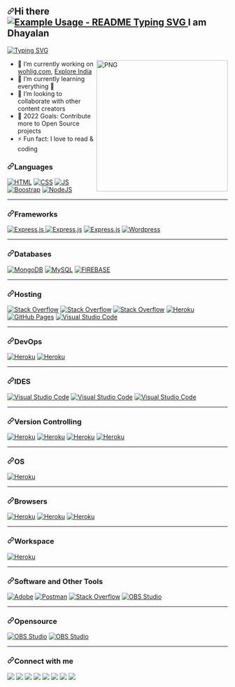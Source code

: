 <article class="markdown-body entry-content container-lg" itemprop="text"><h2 dir="auto"><a id="user-content-hi-there--i-am-dinush-chathurya" class="anchor" aria-hidden="true" href="#hi-there--i-am-dinush-chathurya"><svg class="octicon octicon-link" viewBox="0 0 16 16" version="1.1" width="16" height="16" aria-hidden="true"><path fill-rule="evenodd" d="M7.775 3.275a.75.75 0 001.06 1.06l1.25-1.25a2 2 0 112.83 2.83l-2.5 2.5a2 2 0 01-2.83 0 .75.75 0 00-1.06 1.06 3.5 3.5 0 004.95 0l2.5-2.5a3.5 3.5 0 00-4.95-4.95l-1.25 1.25zm-4.69 9.64a2 2 0 010-2.83l2.5-2.5a2 2 0 012.83 0 .75.75 0 001.06-1.06 3.5 3.5 0 00-4.95 0l-2.5 2.5a3.5 3.5 0 004.95 4.95l1.25-1.25a.75.75 0 00-1.06-1.06l-1.25 1.25a2 2 0 01-2.83 0z"></path></svg></a>Hi there <a target="_blank" rel="noopener noreferrer" href="https://camo.githubusercontent.com/e8e7b06ecf583bc040eb60e44eb5b8e0ecc5421320a92929ce21522dbc34c891/68747470733a2f2f6d656469612e67697068792e636f6d2f6d656469612f6876524a434c467a6361737252346961377a2f67697068792e676966">
  <img src="https://readme-typing-svg.demolab.com/?lines=Type+messages+everywhere!;Add+a+bio+to+your+profile!;Add+a+description+to+your+repo!;Make+your+readme+stand+out!&font=Fira%20Code&center=true&width=380&height=50&duration=4000&pause=1000" alt="Example Usage - README Typing SVG">
<!-- <img src="https://camo.githubusercontent.com/e8e7b06ecf583bc040eb60e44eb5b8e0ecc5421320a92929ce21522dbc34c891/68747470733a2f2f6d656469612e67697068792e636f6d2f6d656469612f6876524a434c467a6361737252346961377a2f67697068792e676966" width="25px" data-canonical-src="https://media.giphy.com/media/hvRJCLFzcasrR4ia7z/giphy.gif" style="max-width: 100%;"> -->
</a> I am Dhayalan</h2>
<p dir="auto"><a href="https://git.io/typing-svg" rel="nofollow"><img src="https://camo.githubusercontent.com/5d5148f3614d892b5fde1c5169d77ce3512ca6aae0980479b698cb481ad9d3ed/68747470733a2f2f726561646d652d747970696e672d7376672e6865726f6b756170702e636f6d2f3f6c696e65733d46756c6c2d537461636b2b456e67696e6565723b4157532b436f6d6d756e6974792b4275696c6465723b4f70656e2d536f757263652b456e74687573696173743b4172746973616e2b4c6f7665723b536f6369616c2b4d656469612b496e666c75656e6365723b426c6f676765723b596f7554756265723b616e642b46696c6d2b4d616b6572213b" alt="Typing SVG" data-canonical-src="https://readme-typing-svg.herokuapp.com/?lines=Full-Stack+Engineer;AWS+Community+Builder;Open-Source+Enthusiast;Artisan+Lover;Social+Media+Influencer;Blogger;YouTuber;and+Film+Maker!;" style="max-width: 100%;"></a></p>
<p><a target="_blank" rel="noopener noreferrer" href="https://github.com/dinushchathurya/dinushchathurya/blob/master/cat.png"><img align="right" alt="PNG" src="https://creazilla-store.fra1.digitaloceanspaces.com/emojis/51686/child-emoji-clipart-sm.png" width="300" height="300" style="max-width: 100%;"></a></p>
<!-- https://stickercommunity.com/uploads/icon/1594210984_icon.png -->
<!--   https://cdn.pixabay.com/photo/2020/10/19/13/42/boy-5667870_1280.png -->
<!--   https://e6.pngbyte.com/pngpicture/246562/png-Cartoon-Tigers-Png-Transparent-Png-Download-baby-tiger-tigre-life-autocollant-baby-tiger_thumbnail.png -->
<ul dir="auto">
<li><g-emoji class="g-emoji" alias="telescope" fallback-src="https://github.githubassets.com/images/icons/emoji/unicode/1f52d.png">🔭</g-emoji> I’m currently working on  <a href="http://wohlig.com/" rel="nofollow">wohlig.com</a>, <a href="https://www.youtube.com/channel/UCiPpjfWaWpSibmc8Y_JgSPQ" rel="nofollow">Explore India</a></li>
<li><g-emoji class="g-emoji" alias="seedling" fallback-src="https://github.githubassets.com/images/icons/emoji/unicode/1f331.png">🌱</g-emoji> I’m currently learning everything <g-emoji class="g-emoji" alias="rofl" fallback-src="https://github.githubassets.com/images/icons/emoji/unicode/1f923.png">🤣</g-emoji></li>
<li><g-emoji class="g-emoji" alias="dancers" fallback-src="https://github.githubassets.com/images/icons/emoji/unicode/1f46f.png">👯</g-emoji> I’m looking to collaborate with other content creators</li>
<li><g-emoji class="g-emoji" alias="goal_net" fallback-src="https://github.githubassets.com/images/icons/emoji/unicode/1f945.png">🥅</g-emoji> 2022 Goals: Contribute more to Open Source projects</li>
<li><g-emoji class="g-emoji" alias="zap" fallback-src="https://github.githubassets.com/images/icons/emoji/unicode/26a1.png">⚡</g-emoji> Fun fact: I love to read &amp; coding</li>
</ul>
<h3 dir="auto"><a id="user-content-languages" class="anchor" aria-hidden="true" href="#languages"><svg class="octicon octicon-link" viewBox="0 0 16 16" version="1.1" width="16" height="16" aria-hidden="true"><path fill-rule="evenodd" d="M7.775 3.275a.75.75 0 001.06 1.06l1.25-1.25a2 2 0 112.83 2.83l-2.5 2.5a2 2 0 01-2.83 0 .75.75 0 00-1.06 1.06 3.5 3.5 0 004.95 0l2.5-2.5a3.5 3.5 0 00-4.95-4.95l-1.25 1.25zm-4.69 9.64a2 2 0 010-2.83l2.5-2.5a2 2 0 012.83 0 .75.75 0 001.06-1.06 3.5 3.5 0 00-4.95 0l-2.5 2.5a3.5 3.5 0 004.95 4.95l1.25-1.25a.75.75 0 00-1.06-1.06l-1.25 1.25a2 2 0 01-2.83 0z"></path></svg></a>Languages</h3>
<p dir="auto"><a href="#"><img alt="HTML" src="https://camo.githubusercontent.com/7cddeb568312f0ebc19929baf072724a8537f28da2dd29278c8bfa6867ab3e3f/68747470733a2f2f696d672e736869656c64732e696f2f62616467652f48544d4c2532302d2532334533344632362e7376673f6c6f676f3d68746d6c35266c6f676f436f6c6f723d7768697465" data-canonical-src="https://img.shields.io/badge/HTML%20-%23E34F26.svg?logo=html5&amp;logoColor=white" style="max-width: 100%;"></a>
<a href="#"><img alt="CSS" src="https://camo.githubusercontent.com/c8733604360c25e4cf34c8415bf9093104206dccd164b2a1cd7d1e2711d4d4f8/68747470733a2f2f696d672e736869656c64732e696f2f62616467652f4353532532302d2532333135373242362e7376673f6c6f676f3d63737333266c6f676f436f6c6f723d7768697465" data-canonical-src="https://img.shields.io/badge/CSS%20-%231572B6.svg?logo=css3&amp;logoColor=white" style="max-width: 100%;"></a>
<a href="#"><img alt="JS" src="https://camo.githubusercontent.com/7a48ad3028bc23b33e755e555609a4ccdd3ba1ef6fb92aa2214eea10e3b7e184/68747470733a2f2f696d672e736869656c64732e696f2f62616467652f4a6176615363726970742532302d2532334637444631452e7376673f6c6f676f3d6a617661736372697074266c6f676f436f6c6f723d626c61636b" data-canonical-src="https://img.shields.io/badge/JavaScript%20-%23F7DF1E.svg?logo=javascript&amp;logoColor=black" style="max-width: 100%;"></a>
<a href="#"><img alt="Boostrap" src="https://camo.githubusercontent.com/b68dc0af77c193b22b0d54d3ca43fe4cba63bbf84d1030963a9d3a8cbd0e477a/68747470733a2f2f696d672e736869656c64732e696f2f62616467652f2d426f6f7473747261702d3536334437433f266c6f676f3d626f6f747374726170" data-canonical-src="https://img.shields.io/badge/-Bootstrap-563D7C?&amp;logo=bootstrap" style="max-width: 100%;"></a>
<a href="#"><img alt="NodeJS" src="https://camo.githubusercontent.com/dca30f830fde29e22db0edab30fb7c5a36fb374d489e1763b60ebda154687fba/68747470733a2f2f696d672e736869656c64732e696f2f62616467652f4e6f64652e6a732532302d2532333433383533442e7376673f6c6f676f3d6e6f64652d646f742d6a73266c6f676f436f6c6f723d7768697465" data-canonical-src="https://img.shields.io/badge/Node.js%20-%2343853D.svg?logo=node-dot-js&amp;logoColor=white" style="max-width: 100%;"></a>
</p>


<hr>
<h3 dir="auto"><a id="user-content-frameworks" class="anchor" aria-hidden="true" href="#frameworks"><svg class="octicon octicon-link" viewBox="0 0 16 16" version="1.1" width="16" height="16" aria-hidden="true"><path fill-rule="evenodd" d="M7.775 3.275a.75.75 0 001.06 1.06l1.25-1.25a2 2 0 112.83 2.83l-2.5 2.5a2 2 0 01-2.83 0 .75.75 0 00-1.06 1.06 3.5 3.5 0 004.95 0l2.5-2.5a3.5 3.5 0 00-4.95-4.95l-1.25 1.25zm-4.69 9.64a2 2 0 010-2.83l2.5-2.5a2 2 0 012.83 0 .75.75 0 001.06-1.06 3.5 3.5 0 00-4.95 0l-2.5 2.5a3.5 3.5 0 004.95 4.95l1.25-1.25a.75.75 0 00-1.06-1.06l-1.25 1.25a2 2 0 01-2.83 0z"></path></svg></a>Frameworks</h3>
<p dir="auto">
<!--   <a href="#"><img alt="Express.js" src="https://camo.githubusercontent.com/20b4652eedb05e81ad5e971f2f4645a2799c105ad18a1fbcacd8bb6874bb1aae/68747470733a2f2f696d672e736869656c64732e696f2f62616467652f4c61726176656c2d626c61636b3f266c6f676f3d6c61726176656c266c6f676f436f6c6f72" data-canonical-src="https://img.shields.io/badge/Laravel-black?&amp;logo=laravel&amp;logoColor" style="max-width: 100%;"></a>
<a href="#"><img alt="Wordpress" src="https://camo.githubusercontent.com/2bbe7f6f12002239b010fd48414b6cfb8e886cab0e7b114fb4b9f5f7f7ccc3dd/68747470733a2f2f696d672e736869656c64732e696f2f62616467652f496f6e69632d3338383046463f266c6f676f3d696f6e6963266c6f676f436f6c6f723d7768697465" data-canonical-src="https://img.shields.io/badge/Ionic-3880FF?&amp;logo=ionic&amp;logoColor=white" style="max-width: 100%;"></a> -->
<a href="#"><img alt="Express.js" src="https://camo.githubusercontent.com/fa04421aa05d0cacf8ef7b13eed740e12354f3adbfe2316938c08c3956d49813/68747470733a2f2f696d672e736869656c64732e696f2f62616467652f457870726573732e6a732532302d2532333430346435392e7376673f6c6f676f3d65787072657373266c6f676f436f6c6f723d7768697465" data-canonical-src="https://img.shields.io/badge/Express.js%20-%23404d59.svg?logo=express&amp;logoColor=white" style="max-width: 100%;"> </a>
<a href="#"><img alt="Express.js" src="https://camo.githubusercontent.com/d6a84c274a5596e2bae9a20d90026f8d06dfd7f55d9074ce93f458b7a62d7664/68747470733a2f2f696d672e736869656c64732e696f2f62616467652f5461696c77696e645f4353532d3338423241433f266c6f676f3d7461696c77696e642d637373266c6f676f436f6c6f723d7768697465" data-canonical-src="https://img.shields.io/badge/Tailwind_CSS-38B2AC?&amp;logo=tailwind-css&amp;logoColor=white" style="max-width: 100%;"></a>
<a href="#"><img alt="Express.js" src="https://camo.githubusercontent.com/ee14e3323aa29f6f0d03f15cfbac2e9f4e79d9e3db40c9face4e4088ca3e1643/68747470733a2f2f696d672e736869656c64732e696f2f62616467652f6a51756572792d3037363941443f266c6f676f3d6a7175657279266c6f676f436f6c6f723d7768697465" data-canonical-src="https://img.shields.io/badge/jQuery-0769AD?&amp;logo=jquery&amp;logoColor=white" style="max-width: 100%;"></a>
<a href="#"><img alt="Wordpress" src="https://camo.githubusercontent.com/6e58db1589ea4b78a7a30bbbdafe89a19de20d17811d4a26321348dd9c7589d3/68747470733a2f2f696d672e736869656c64732e696f2f62616467652f576f726470726573732d3231373539423f6c6f676f3d776f72647072657373266c6f676f436f6c6f723d7768697465" data-canonical-src="https://img.shields.io/badge/Wordpress-21759B?logo=wordpress&amp;logoColor=white" style="max-width: 100%;"></a></p>



<hr>
<h3 dir="auto"><a id="user-content-databases" class="anchor" aria-hidden="true" href="#databases"><svg class="octicon octicon-link" viewBox="0 0 16 16" version="1.1" width="16" height="16" aria-hidden="true"><path fill-rule="evenodd" d="M7.775 3.275a.75.75 0 001.06 1.06l1.25-1.25a2 2 0 112.83 2.83l-2.5 2.5a2 2 0 01-2.83 0 .75.75 0 00-1.06 1.06 3.5 3.5 0 004.95 0l2.5-2.5a3.5 3.5 0 00-4.95-4.95l-1.25 1.25zm-4.69 9.64a2 2 0 010-2.83l2.5-2.5a2 2 0 012.83 0 .75.75 0 001.06-1.06 3.5 3.5 0 00-4.95 0l-2.5 2.5a3.5 3.5 0 004.95 4.95l1.25-1.25a.75.75 0 00-1.06-1.06l-1.25 1.25a2 2 0 01-2.83 0z"></path></svg></a>Databases</h3>
<p dir="auto"><a href="#"><img alt="MongoDB" src="https://camo.githubusercontent.com/3ad8a449204547927e6e034163a3b7905094a3a9513072b529b77afff02928f8/68747470733a2f2f696d672e736869656c64732e696f2f62616467652f4d6f6e676f44422d2532333465613934622e7376673f6c6f676f3d6d6f6e676f6462266c6f676f436f6c6f723d7768697465" data-canonical-src="https://img.shields.io/badge/MongoDB-%234ea94b.svg?logo=mongodb&amp;logoColor=white" style="max-width: 100%;"></a>
<a href="#"><img alt="MySQL" src="https://camo.githubusercontent.com/e863bc79abf7a53150665ce9eb1a93f4fb6183af46bc3fb345ee5562736eb23c/68747470733a2f2f696d672e736869656c64732e696f2f62616467652f4d7953514c2d2532333030662e7376673f6c6f676f3d6d7973716c266c6f676f436f6c6f723d7768697465" data-canonical-src="https://img.shields.io/badge/MySQL-%2300f.svg?logo=mysql&amp;logoColor=white" style="max-width: 100%;"></a>
<a href="#"><img alt="FIREBASE" src="https://camo.githubusercontent.com/3f72c2674b120714b9629350a0762762c79e1961618cbc423b92379f66315949/68747470733a2f2f696d672e736869656c64732e696f2f62616467652f46697265626173652d3030374143433f266c6f676f3d6669726562617365" data-canonical-src="https://img.shields.io/badge/Firebase-007ACC?&amp;logo=firebase" style="max-width: 100%;"></a></p>
<hr>
<h3 dir="auto"><a id="user-content-hosting" class="anchor" aria-hidden="true" href="#hosting"><svg class="octicon octicon-link" viewBox="0 0 16 16" version="1.1" width="16" height="16" aria-hidden="true"><path fill-rule="evenodd" d="M7.775 3.275a.75.75 0 001.06 1.06l1.25-1.25a2 2 0 112.83 2.83l-2.5 2.5a2 2 0 01-2.83 0 .75.75 0 00-1.06 1.06 3.5 3.5 0 004.95 0l2.5-2.5a3.5 3.5 0 00-4.95-4.95l-1.25 1.25zm-4.69 9.64a2 2 0 010-2.83l2.5-2.5a2 2 0 012.83 0 .75.75 0 001.06-1.06 3.5 3.5 0 00-4.95 0l-2.5 2.5a3.5 3.5 0 004.95 4.95l1.25-1.25a.75.75 0 00-1.06-1.06l-1.25 1.25a2 2 0 01-2.83 0z"></path></svg></a>Hosting</h3>
<p dir="auto"><a href="#"><img alt="Stack Overflow" src="https://camo.githubusercontent.com/3e35e3498a7f3a720f0ecffab48811dcb2d404a91915d9d1d46b805e78dfc4ea/68747470733a2f2f696d672e736869656c64732e696f2f62616467652f416d617a6f6e5f4157532d3233324633453f266c6f676f3d616d617a6f6e2d617773266c6f676f436f6c6f723d7768697465" data-canonical-src="https://img.shields.io/badge/Amazon_AWS-232F3E?&amp;logo=amazon-aws&amp;logoColor=white" style="max-width: 100%;"></a>
<a href="#"><img alt="Stack Overflow" src="https://camo.githubusercontent.com/8717d229a9198550ad50b16e2348edb2b7dfefa3748a9632978d631f01c28b84/68747470733a2f2f696d672e736869656c64732e696f2f62616467652f4469676974616c5f4f6365616e2d3030383046463f266c6f676f3d4469676974616c4f6365616e266c6f676f436f6c6f723d7768697465" data-canonical-src="https://img.shields.io/badge/Digital_Ocean-0080FF?&amp;logo=DigitalOcean&amp;logoColor=white" style="max-width: 100%;"></a>
<a href="#"><img alt="Stack Overflow" src="https://camo.githubusercontent.com/cf386d35274995eae1ed8ebf16e631f9044817329bae919e5e48f3292f93447e/68747470733a2f2f696d672e736869656c64732e696f2f62616467652f4e65746c6966792d3030433742373f266c6f676f3d6e65746c696679266c6f676f436f6c6f723d7768697465" data-canonical-src="https://img.shields.io/badge/Netlify-00C7B7?&amp;logo=netlify&amp;logoColor=white" style="max-width: 100%;"></a>
<a href="#"><img alt="Heroku" src="https://camo.githubusercontent.com/f304c3f547e44390c020b32d4e5d8db8f83868c2c864e570df84b4d6ea2d82d5/68747470733a2f2f696d672e736869656c64732e696f2f62616467652f4865726f6b752532302d2532333433303039382e7376673f6c6f676f3d6865726f6b75266c6f676f436f6c6f723d7768697465" data-canonical-src="https://img.shields.io/badge/Heroku%20-%23430098.svg?logo=heroku&amp;logoColor=white" style="max-width: 100%;"></a>
<a href="#"><img alt="GitHub Pages" src="https://camo.githubusercontent.com/4d00033e25f7bb3d02978ca67637125b15409abec5d73c1ff579d443c4fae03b/68747470733a2f2f696d672e736869656c64732e696f2f62616467652f47697448756225323050616765732d2532333332374643372e7376673f6c6f676f3d676974687562266c6f676f436f6c6f723d7768697465" data-canonical-src="https://img.shields.io/badge/GitHub%20Pages-%23327FC7.svg?logo=github&amp;logoColor=white" style="max-width: 100%;"></a>
<a href="#"><img alt="Visual Studio Code" src="https://camo.githubusercontent.com/57209cacd8ea1aeaf5e457e84bcabcbc406c5600a26b14c0ddc679e6aabf2b4d/68747470733a2f2f696d672e736869656c64732e696f2f62616467652f4e67696e782d3030393633393f266c6f676f3d6e67696e78266c6f676f436f6c6f723d776869746574" data-canonical-src="https://img.shields.io/badge/Nginx-009639?&amp;logo=nginx&amp;logoColor=whitet" style="max-width: 100%;"></a></p>
<hr>
<h3 dir="auto"><a id="user-content-devops" class="anchor" aria-hidden="true" href="#devops"><svg class="octicon octicon-link" viewBox="0 0 16 16" version="1.1" width="16" height="16" aria-hidden="true"><path fill-rule="evenodd" d="M7.775 3.275a.75.75 0 001.06 1.06l1.25-1.25a2 2 0 112.83 2.83l-2.5 2.5a2 2 0 01-2.83 0 .75.75 0 00-1.06 1.06 3.5 3.5 0 004.95 0l2.5-2.5a3.5 3.5 0 00-4.95-4.95l-1.25 1.25zm-4.69 9.64a2 2 0 010-2.83l2.5-2.5a2 2 0 012.83 0 .75.75 0 001.06-1.06 3.5 3.5 0 00-4.95 0l-2.5 2.5a3.5 3.5 0 004.95 4.95l1.25-1.25a.75.75 0 00-1.06-1.06l-1.25 1.25a2 2 0 01-2.83 0z"></path></svg></a>DevOps</h3>
<p dir="auto"><a href="#"><img alt="Heroku" src="https://camo.githubusercontent.com/255408d3acce3460cff6e0a97da57b293db57077e4018520dd9610c81536b09c/68747470733a2f2f696d672e736869656c64732e696f2f62616467652f2d446f636b65722d626c61636b3f266c6f676f3d646f636b6572" data-canonical-src="https://img.shields.io/badge/-Docker-black?&amp;logo=docker" style="max-width: 100%;"></a>
<a href="#"><img alt="Heroku" src="https://camo.githubusercontent.com/8aaa5c6b3d8fc3c7b243cc6565b1a5a06af69eae5e245ab0dd809ccc44314eff/68747470733a2f2f696d672e736869656c64732e696f2f62616467652f4a656e6b696e732d4432343933393f266c6f676f3d4a656e6b696e73266c6f676f436f6c6f723d7768697465" data-canonical-src="https://img.shields.io/badge/Jenkins-D24939?&amp;logo=Jenkins&amp;logoColor=white" style="max-width: 100%;"></a></p>
<hr>
<h3 dir="auto"><a id="user-content-ides" class="anchor" aria-hidden="true" href="#ides"><svg class="octicon octicon-link" viewBox="0 0 16 16" version="1.1" width="16" height="16" aria-hidden="true"><path fill-rule="evenodd" d="M7.775 3.275a.75.75 0 001.06 1.06l1.25-1.25a2 2 0 112.83 2.83l-2.5 2.5a2 2 0 01-2.83 0 .75.75 0 00-1.06 1.06 3.5 3.5 0 004.95 0l2.5-2.5a3.5 3.5 0 00-4.95-4.95l-1.25 1.25zm-4.69 9.64a2 2 0 010-2.83l2.5-2.5a2 2 0 012.83 0 .75.75 0 001.06-1.06 3.5 3.5 0 00-4.95 0l-2.5 2.5a3.5 3.5 0 004.95 4.95l1.25-1.25a.75.75 0 00-1.06-1.06l-1.25 1.25a2 2 0 01-2.83 0z"></path></svg></a>IDES</h3>
<p dir="auto"><a href="#"><img alt="Visual Studio Code" src="https://camo.githubusercontent.com/f53628686f10ddabc221f47e91499adfaaed5663511900009deb71bd3c873236/68747470733a2f2f696d672e736869656c64732e696f2f62616467652f56697375616c25323053747564696f253230436f64652d3030373864372e7376673f6c6f676f3d76697375616c2d73747564696f2d636f6465266c6f676f436f6c6f723d7768697465" data-canonical-src="https://img.shields.io/badge/Visual%20Studio%20Code-0078d7.svg?logo=visual-studio-code&amp;logoColor=white" style="max-width: 100%;"></a>
<a href="#"><img alt="Visual Studio Code" src="https://camo.githubusercontent.com/0f2c300fd474796fcbdf377993141b8923b63e945425e1e9167212dd6412122d/68747470733a2f2f696d672e736869656c64732e696f2f62616467652f41746f6d2d3636353935433f266c6f676f3d41746f6d266c6f676f436f6c6f723d7768697465" data-canonical-src="https://img.shields.io/badge/Atom-66595C?&amp;logo=Atom&amp;logoColor=white" style="max-width: 100%;"></a>
<a href="#"><img alt="Visual Studio Code" src="https://camo.githubusercontent.com/79ef026558738c0dd31439121a0fb3eedd0cfdb0479d93595b825e4b8e2ba0ab/68747470733a2f2f696d672e736869656c64732e696f2f62616467652f7375626c696d655f746578742d2532333537353735372e7376673f266c6f676f3d7375626c696d652d74657874266c6f676f436f6c6f723d696d706f7274616e74" data-canonical-src="https://img.shields.io/badge/sublime_text-%23575757.svg?&amp;logo=sublime-text&amp;logoColor=important" style="max-width: 100%;"></a></p>
<hr>
<h3 dir="auto"><a id="user-content-version-controlling" class="anchor" aria-hidden="true" href="#version-controlling"><svg class="octicon octicon-link" viewBox="0 0 16 16" version="1.1" width="16" height="16" aria-hidden="true"><path fill-rule="evenodd" d="M7.775 3.275a.75.75 0 001.06 1.06l1.25-1.25a2 2 0 112.83 2.83l-2.5 2.5a2 2 0 01-2.83 0 .75.75 0 00-1.06 1.06 3.5 3.5 0 004.95 0l2.5-2.5a3.5 3.5 0 00-4.95-4.95l-1.25 1.25zm-4.69 9.64a2 2 0 010-2.83l2.5-2.5a2 2 0 012.83 0 .75.75 0 001.06-1.06 3.5 3.5 0 00-4.95 0l-2.5 2.5a3.5 3.5 0 004.95 4.95l1.25-1.25a.75.75 0 00-1.06-1.06l-1.25 1.25a2 2 0 01-2.83 0z"></path></svg></a>Version Controlling</h3>
<p dir="auto"><a href="#"><img alt="Heroku" src="https://camo.githubusercontent.com/55bd2a4485c478388ba3c9840937c5b530af69eff6169e7407739150327ef3c3/68747470733a2f2f696d672e736869656c64732e696f2f62616467652f2d4769742d626c61636b3f266c6f676f3d676974" data-canonical-src="https://img.shields.io/badge/-Git-black?&amp;logo=git" style="max-width: 100%;"></a>
<a href="#"><img alt="Heroku" src="https://camo.githubusercontent.com/85dc47a56a4e73ae7b6e64b3b4416785497e74219ae179ae8faaaca10d5a78d9/68747470733a2f2f696d672e736869656c64732e696f2f62616467652f2d4769744875622d3138313731373f7374796c653d666c61742d737175617265266c6f676f3d676974687562" data-canonical-src="https://img.shields.io/badge/-GitHub-181717?style=flat-square&amp;logo=github" style="max-width: 100%;"></a>
<a href="#"><img alt="Heroku" src="https://camo.githubusercontent.com/9e6a4648b0e5da370c151ce663ba13b549202451609c7c1ca831be49c2e2ac00/68747470733a2f2f696d672e736869656c64732e696f2f62616467652f4769744c61622d3333304636333f266c6f676f3d6769746c6162266c6f676f436f6c6f723d7768697465" data-canonical-src="https://img.shields.io/badge/GitLab-330F63?&amp;logo=gitlab&amp;logoColor=white" style="max-width: 100%;"></a>
<a href="#"><img alt="Heroku" src="https://camo.githubusercontent.com/b192b9cff70a71da0bc99a66bad9360334cf8fb0dea84fcfc97a7d6de1773680/68747470733a2f2f696d672e736869656c64732e696f2f62616467652f4269746275636b65742d3333304636333f266c6f676f3d6269746275636b6574266c6f676f436f6c6f723d7768697465" data-canonical-src="https://img.shields.io/badge/Bitbucket-330F63?&amp;logo=bitbucket&amp;logoColor=white" style="max-width: 100%;"></a></p>
<hr>
<h3 dir="auto"><a id="user-content-os" class="anchor" aria-hidden="true" href="#os"><svg class="octicon octicon-link" viewBox="0 0 16 16" version="1.1" width="16" height="16" aria-hidden="true"><path fill-rule="evenodd" d="M7.775 3.275a.75.75 0 001.06 1.06l1.25-1.25a2 2 0 112.83 2.83l-2.5 2.5a2 2 0 01-2.83 0 .75.75 0 00-1.06 1.06 3.5 3.5 0 004.95 0l2.5-2.5a3.5 3.5 0 00-4.95-4.95l-1.25 1.25zm-4.69 9.64a2 2 0 010-2.83l2.5-2.5a2 2 0 012.83 0 .75.75 0 001.06-1.06 3.5 3.5 0 00-4.95 0l-2.5 2.5a3.5 3.5 0 004.95 4.95l1.25-1.25a.75.75 0 00-1.06-1.06l-1.25 1.25a2 2 0 01-2.83 0z"></path></svg></a>OS</h3>
<p dir="auto"><a href="#"><img alt="Heroku" src="https://camo.githubusercontent.com/9da4b0e916d6b74ad976fd75d9740c13f6d31ac1c5f24bedb7836f3f4e0d20cb/68747470733a2f2f696d672e736869656c64732e696f2f62616467652f57696e646f77732d3030373844363f266c6f676f3d77696e646f7773266c6f676f436f6c6f723d7768697465" data-canonical-src="https://img.shields.io/badge/Windows-0078D6?&amp;logo=windows&amp;logoColor=white" style="max-width: 100%;"></a> &nbsp; </p>
<hr>
<h3 dir="auto"><a id="user-content-browsers" class="anchor" aria-hidden="true" href="#browsers"><svg class="octicon octicon-link" viewBox="0 0 16 16" version="1.1" width="16" height="16" aria-hidden="true"><path fill-rule="evenodd" d="M7.775 3.275a.75.75 0 001.06 1.06l1.25-1.25a2 2 0 112.83 2.83l-2.5 2.5a2 2 0 01-2.83 0 .75.75 0 00-1.06 1.06 3.5 3.5 0 004.95 0l2.5-2.5a3.5 3.5 0 00-4.95-4.95l-1.25 1.25zm-4.69 9.64a2 2 0 010-2.83l2.5-2.5a2 2 0 012.83 0 .75.75 0 001.06-1.06 3.5 3.5 0 00-4.95 0l-2.5 2.5a3.5 3.5 0 004.95 4.95l1.25-1.25a.75.75 0 00-1.06-1.06l-1.25 1.25a2 2 0 01-2.83 0z"></path></svg></a>Browsers</h3>
<p dir="auto"><a href="#"><img alt="Heroku" src="https://camo.githubusercontent.com/6fe4d5f731b2d1d5e7ea73f4caf3f0d1810e3e70e707a58fb383cf170f76f10c/68747470733a2f2f696d672e736869656c64732e696f2f62616467652f476f6f676c655f6368726f6d652d3432383546343f266c6f676f3d476f6f676c652d6368726f6d65266c6f676f436f6c6f723d7768697465" data-canonical-src="https://img.shields.io/badge/Google_chrome-4285F4?&amp;logo=Google-chrome&amp;logoColor=white" style="max-width: 100%;"></a>
<a href="#"><img alt="Heroku" src="https://camo.githubusercontent.com/48b71bee35730ae9349eab586642031b0664c06ba4634ba42fd7ad7bcbf40d6a/68747470733a2f2f696d672e736869656c64732e696f2f62616467652f46697265666f785f42726f777365722d4646373133393f266c6f676f3d46697265666f782d42726f77736572266c6f676f436f6c6f723d7768697465" data-canonical-src="https://img.shields.io/badge/Firefox_Browser-FF7139?&amp;logo=Firefox-Browser&amp;logoColor=white" style="max-width: 100%;"></a>
<a href="#"><img alt="Heroku" src="https://camo.githubusercontent.com/9f5908721a67d6c59a0dc4107c05549b10c2bea2126aff3d60ea645ee000dce8/68747470733a2f2f696d672e736869656c64732e696f2f62616467652f4f706572612d4646314232443f266c6f676f3d4f70657261266c6f676f436f6c6f723d7768697465" data-canonical-src="https://img.shields.io/badge/Opera-FF1B2D?&amp;logo=Opera&amp;logoColor=white" style="max-width: 100%;"></a></p>
<hr>
<h3 dir="auto"><a id="user-content-workspace" class="anchor" aria-hidden="true" href="#workspace"><svg class="octicon octicon-link" viewBox="0 0 16 16" version="1.1" width="16" height="16" aria-hidden="true"><path fill-rule="evenodd" d="M7.775 3.275a.75.75 0 001.06 1.06l1.25-1.25a2 2 0 112.83 2.83l-2.5 2.5a2 2 0 01-2.83 0 .75.75 0 00-1.06 1.06 3.5 3.5 0 004.95 0l2.5-2.5a3.5 3.5 0 00-4.95-4.95l-1.25 1.25zm-4.69 9.64a2 2 0 010-2.83l2.5-2.5a2 2 0 012.83 0 .75.75 0 001.06-1.06 3.5 3.5 0 00-4.95 0l-2.5 2.5a3.5 3.5 0 004.95 4.95l1.25-1.25a.75.75 0 00-1.06-1.06l-1.25 1.25a2 2 0 01-2.83 0z"></path></svg></a>Workspace</h3>
<p dir="auto"><a href="#"><img alt="Heroku" src="https://camo.githubusercontent.com/9d519871ffe879002adef334aecf1bdcffbe7b54f360080a83548f396fc5f688/68747470733a2f2f696d672e736869656c64732e696f2f62616467652f414d442d526164656f6e5f52352d4544314332343f266c6f676f3d616d64266c6f676f436f6c6f723d7768697465" data-canonical-src="https://img.shields.io/badge/AMD-Radeon_R5-ED1C24?&amp;logo=amd&amp;logoColor=white" style="max-width: 100%;"></a></p>
<hr>
<h3 dir="auto"><a id="user-content-software-and-other-tools" class="anchor" aria-hidden="true" href="#software-and-other-tools"><svg class="octicon octicon-link" viewBox="0 0 16 16" version="1.1" width="16" height="16" aria-hidden="true"><path fill-rule="evenodd" d="M7.775 3.275a.75.75 0 001.06 1.06l1.25-1.25a2 2 0 112.83 2.83l-2.5 2.5a2 2 0 01-2.83 0 .75.75 0 00-1.06 1.06 3.5 3.5 0 004.95 0l2.5-2.5a3.5 3.5 0 00-4.95-4.95l-1.25 1.25zm-4.69 9.64a2 2 0 010-2.83l2.5-2.5a2 2 0 012.83 0 .75.75 0 001.06-1.06 3.5 3.5 0 00-4.95 0l-2.5 2.5a3.5 3.5 0 004.95 4.95l1.25-1.25a.75.75 0 00-1.06-1.06l-1.25 1.25a2 2 0 01-2.83 0z"></path></svg></a>Software and Other Tools</h3>
<p dir="auto"><a href="#"><img alt="Adobe" src="https://camo.githubusercontent.com/9bc8a69e5246f2996611d0f83ebba6cd9a8fcf329282ac52cc0d77dacf541bc1/68747470733a2f2f696d672e736869656c64732e696f2f62616467652f41646f62652532302d2532334646303030302e7376673f6c6f676f3d61646f6265266c6f676f436f6c6f723d7768697465" data-canonical-src="https://img.shields.io/badge/Adobe%20-%23FF0000.svg?logo=adobe&amp;logoColor=white" style="max-width: 100%;"></a>
<a href="#"><img alt="Postman" src="https://camo.githubusercontent.com/a0d4ee5c8ade6c8d92532978856e34de4be418cad95073fef0a00536e91802fa/68747470733a2f2f696d672e736869656c64732e696f2f62616467652f506f73746d616e2d4646364333373f6c6f676f3d706f73746d616e266c6f676f436f6c6f723d7768697465" data-canonical-src="https://img.shields.io/badge/Postman-FF6C37?logo=postman&amp;logoColor=white" style="max-width: 100%;"></a>
<a href="#"><img alt="Stack Overflow" src="https://camo.githubusercontent.com/26e24924e6b305b420fe35cac175ab285d3d9faa7facd26e8a98c1f4256f768d/68747470733a2f2f696d672e736869656c64732e696f2f62616467652f2d537461636b2532304f766572666c6f772d4645374131363f6c6f676f3d737461636b2d6f766572666c6f77266c6f676f436f6c6f723d7768697465" data-canonical-src="https://img.shields.io/badge/-Stack%20Overflow-FE7A16?logo=stack-overflow&amp;logoColor=white" style="max-width: 100%;"></a>
<a href="#"><img alt="OBS Studio" src="https://camo.githubusercontent.com/f7969a5c9a15fa0e1952f2da0ec92a09a6f0cbd54e6a030e17a634c1f092a8a1/68747470733a2f2f696d672e736869656c64732e696f2f62616467652f2d4f425325323053747564696f2d3330324533313f6c6f676f3d6f62732d73747564696f266c6f676f436f6c6f723d7768697465" data-canonical-src="https://img.shields.io/badge/-OBS%20Studio-302E31?logo=obs-studio&amp;logoColor=white" style="max-width: 100%;"></a></p>
<hr>
<h3 dir="auto"><a id="user-content-opensource" class="anchor" aria-hidden="true" href="#opensource"><svg class="octicon octicon-link" viewBox="0 0 16 16" version="1.1" width="16" height="16" aria-hidden="true"><path fill-rule="evenodd" d="M7.775 3.275a.75.75 0 001.06 1.06l1.25-1.25a2 2 0 112.83 2.83l-2.5 2.5a2 2 0 01-2.83 0 .75.75 0 00-1.06 1.06 3.5 3.5 0 004.95 0l2.5-2.5a3.5 3.5 0 00-4.95-4.95l-1.25 1.25zm-4.69 9.64a2 2 0 010-2.83l2.5-2.5a2 2 0 012.83 0 .75.75 0 001.06-1.06 3.5 3.5 0 00-4.95 0l-2.5 2.5a3.5 3.5 0 004.95 4.95l1.25-1.25a.75.75 0 00-1.06-1.06l-1.25 1.25a2 2 0 01-2.83 0z"></path></svg></a>Opensource</h3>
<p dir="auto"><a href="https://packagist.org/packages/dinushchathurya/" rel="nofollow"><img alt="OBS Studio" src="https://camo.githubusercontent.com/06a60fd2270ca9a82303da2825dac4a9b545aa9730055ad78d7ff312b9caf8f3/68747470733a2f2f696d672e736869656c64732e696f2f62616467652f5061636b61676973742d4632384431413f6c6f676f3d7061636b6167697374266c6f676f436f6c6f723d7768697465" data-canonical-src="https://img.shields.io/badge/Packagist-F28D1A?logo=packagist&amp;logoColor=white" style="max-width: 100%;"></a>
<a href="https://www.npmjs.com/~dinush" rel="nofollow"><img alt="OBS Studio" src="https://camo.githubusercontent.com/34f6498ce75c72da9e9e3c5a68bb81e61ccc632e84c6702d6c8243fd834e0f49/68747470733a2f2f696d672e736869656c64732e696f2f62616467652f4e706d2d3138313731373f6c6f676f3d6e706d266c6f676f436f6c6f723d7768697465" data-canonical-src="https://img.shields.io/badge/Npm-181717?logo=npm&amp;logoColor=white" style="max-width: 100%;"></a>
</p>
  <hr>
<h3 dir="auto"><a id="user-content-connect-with-me" class="anchor" aria-hidden="true" href="#connect-with-me"><svg class="octicon octicon-link" viewBox="0 0 16 16" version="1.1" width="16" height="16" aria-hidden="true"><path fill-rule="evenodd" d="M7.775 3.275a.75.75 0 001.06 1.06l1.25-1.25a2 2 0 112.83 2.83l-2.5 2.5a2 2 0 01-2.83 0 .75.75 0 00-1.06 1.06 3.5 3.5 0 004.95 0l2.5-2.5a3.5 3.5 0 00-4.95-4.95l-1.25 1.25zm-4.69 9.64a2 2 0 010-2.83l2.5-2.5a2 2 0 012.83 0 .75.75 0 001.06-1.06 3.5 3.5 0 00-4.95 0l-2.5 2.5a3.5 3.5 0 004.95 4.95l1.25-1.25a.75.75 0 00-1.06-1.06l-1.25 1.25a2 2 0 01-2.83 0z"></path></svg></a>Connect with me</h3>
<p dir="auto"><a href="" rel="nofollow"><img src="https://camo.githubusercontent.com/d86ee111f263b1b6aeabcaa6ddeca7d5e98e33bcda2d40d036d128ee4aa038a2/68747470733a2f2f696d672e736869656c64732e696f2f62616467652f46616365626f6f6b2d3138373746323f266c6f676f3d66616365626f6f6b266c6f676f436f6c6f723d7768697465" data-canonical-src="https://img.shields.io/badge/Facebook-1877F2?&amp;logo=facebook&amp;logoColor=white" style="max-width: 100%;"></a>
<a href="" rel="nofollow"><img src="https://camo.githubusercontent.com/a6f9086ac1c12b295642269c7bc6b7f0663e60ec160bb54cd74ad7bbc99531ff/68747470733a2f2f696d672e736869656c64732e696f2f62616467652f547769747465722d3144413146323f266c6f676f3d74776974746572266c6f676f436f6c6f723d7768697465" data-canonical-src="https://img.shields.io/badge/Twitter-1DA1F2?&amp;logo=twitter&amp;logoColor=white" style="max-width: 100%;"></a>
<a href="" rel="nofollow"><img src="https://camo.githubusercontent.com/7c95697070acb3d35109739c5ff3e9cae39fa3c09bbad42e270c910f1ffd5626/68747470733a2f2f696d672e736869656c64732e696f2f62616467652f4c696e6b6564496e2d3030373742353f266c6f676f3d6c696e6b6564696e266c6f676f436f6c6f723d7768697465" data-canonical-src="https://img.shields.io/badge/LinkedIn-0077B5?&amp;logo=linkedin&amp;logoColor=white" style="max-width: 100%;"></a>
<a href="" rel="nofollow"><img src="https://camo.githubusercontent.com/6a4b84bdc54e532fc6a98eb9becc54f293ab4af691a65057e36dbbbe5cde60a3/68747470733a2f2f696d672e736869656c64732e696f2f62616467652f596f75547562652d4646303030303f266c6f676f3d796f7574756265266c6f676f436f6c6f723d7768697465" data-canonical-src="https://img.shields.io/badge/YouTube-FF0000?&amp;logo=youtube&amp;logoColor=white" style="max-width: 100%;"></a>
<a href="https://dhayalan.github.io" rel="nofollow"><img src="https://camo.githubusercontent.com/71f5cc2108a661f366ae64b25fc8c5a5b480bc78cf03807e6204b7afe4b9e39e/68747470733a2f2f696d672e736869656c64732e696f2f62616467652f576562736974652d3433353346463f266c6f676f3d776562666c6f77266c6f676f436f6c6f723d7768697465" data-canonical-src="https://img.shields.io/badge/Website-4353FF?&amp;logo=webflow&amp;logoColor=white" style="max-width: 100%;"></a>
<a href="" rel="nofollow"><img src="https://camo.githubusercontent.com/9851140c209f9718bd5ff35527323f3468638ec89ad5e2c921799c0c4b0d2b38/68747470733a2f2f696d672e736869656c64732e696f2f62616467652f526164696f2d4534333441413f266c6f676f3d64726f6f626c65266c6f676f436f6c6f723d7768697465" data-canonical-src="https://img.shields.io/badge/Radio-E434AA?&amp;logo=drooble&amp;logoColor=white" style="max-width: 100%;"></a>
<a href="" rel="nofollow"><img src="https://camo.githubusercontent.com/0dcb2c92f80b75231aa077c58d53edacb760b151b0ca57c84d46f7b21125099e/68747470733a2f2f696d672e736869656c64732e696f2f62616467652f50617472656f6e2d4646343234443f266c6f676f3d70617472656f6e266c6f676f436f6c6f723d7768697465" data-canonical-src="https://img.shields.io/badge/Patreon-FF424D?&amp;logo=patreon&amp;logoColor=white" style="max-width: 100%;"></a>
<a href="" rel="nofollow"><img src="https://camo.githubusercontent.com/21fdc97687fcf0ac9177b1a58e3364771d475fffc82a840cbde5c701cf26639d/68747470733a2f2f696d672e736869656c64732e696f2f62616467652f426c6f672d4646413530303f266c6f676f3d727373266c6f676f436f6c6f723d7768697465" data-canonical-src="https://img.shields.io/badge/Blog-FFA500?&amp;logo=rss&amp;logoColor=white" style="max-width: 100%;"></a></p>
</article>
